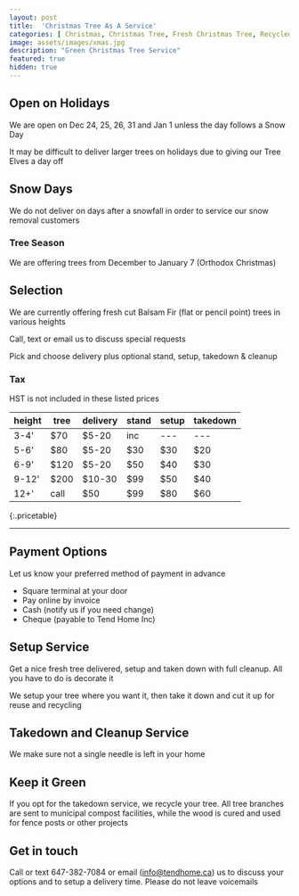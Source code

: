 ```yaml
---
layout: post
title:  'Christmas Tree As A Service'
categories: [ Christmas, Christmas Tree, Fresh Christmas Tree, Recycled Christmas Tree]
image: assets/images/xmas.jpg
description: "Green Christmas Tree Service"
featured: true
hidden: true
---
```


## Open on Holidays
We are open on Dec 24, 25, 26, 31 and Jan 1 unless the day follows a Snow Day

It may be difficult to deliver larger trees on holidays due to giving our Tree Elves a day off

## Snow Days
We do not deliver on days after a snowfall in order to service our snow removal customers

### Tree Season
We are offering trees from December to January 7 (Orthodox Christmas)

## Selection
We are currently offering fresh cut Balsam Fir (flat or pencil point) trees in various heights

Call, text or email us to discuss special requests

Pick and choose delivery plus optional stand, setup, takedown & cleanup

### Tax
HST is not included in these listed prices

| height  | tree | delivery | stand | setup | takedown |
|-------  | ---- | -------- | ----- | ----- |--------- |
| 3-4'    | $70  |  $5-20   |  inc  | ---   | ---      |
| 5-6'    | $80  |  $5-20   |  $30  | $30   | $20      |
| 6-9'    | $120 |  $5-20   |  $50  | $40   | $30      |
| 9-12'   | $200 |  $10-30  |  $99  | $50   | $40      |
| 12+'    | call |  $50     |  $99  | $80   | $60      |
{:.pricetable}

---------

## Payment Options
Let us know your preferred method of payment in advance
  - Square terminal at your door
  - Pay online by invoice
  - Cash (notify us if you need change)
  - Cheque (payable to Tend Home Inc)

## Setup Service
Get a nice fresh tree delivered, setup and taken down with full cleanup. All you have to do is decorate it

We setup your tree where you want it, then take it down and cut it up for reuse and recycling

## Takedown and Cleanup Service
We make sure not a single needle is left in your home

## Keep it Green
If you opt for the takedown service, we recycle your tree. All tree branches are sent to municipal compost facilities, while the wood is cured and used for fence posts or other projects

## Get in touch
Call or text 647-382-7084 or email (info@tendhome.ca) us to discuss your options and to setup a delivery time. Please do not leave voicemails

